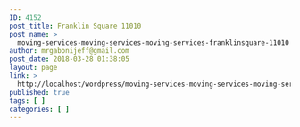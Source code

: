 ```yaml
---
ID: 4152
post_title: Franklin Square 11010
post_name: >
  moving-services-moving-services-moving-services-franklinsquare-11010
author: mrgabonijeff@gmail.com
post_date: 2018-03-28 01:38:05
layout: page
link: >
  http://localhost/wordpress/moving-services-moving-services-moving-services-franklinsquare-11010/
published: true
tags: [ ]
categories: [ ]
---
```


